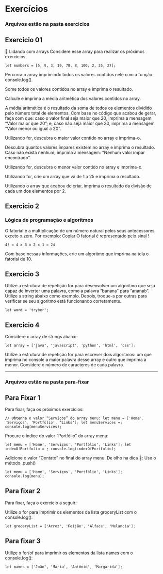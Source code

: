 # Exercícios

### Arquivos estão na pasta exercicios

## Exercicio 01

🚀 Lidando com arrays
Considere esse array para realizar os próximos exercícios.

``
let numbers = [5, 9, 3, 19, 70, 8, 100, 2, 35, 27];
``

Percorra o array imprimindo todos os valores contidos nele com a função console.log().

Some todos os valores contidos no array e imprima o resultado.

Calcule e imprima a média aritmética dos valores contidos no array.

A média aritmética é o resultado da soma de todos os elementos dividido pelo número total de elementos.
Com base no código que acabou de gerar, faça com que: caso o valor final seja maior que 20, imprima a mensagem “Valor maior que 20”; e, caso não seja maior que 20, imprima a mensagem “Valor menor ou igual a 20”.

Utilizando for, descubra o maior valor contido no array e imprima-o.

Descubra quantos valores ímpares existem no array e imprima o resultado. Caso não exista nenhum, imprima a mensagem: “Nenhum valor ímpar encontrado”.

Utilizando for, descubra o menor valor contido no array e imprima-o.

Utilizando for, crie um array que vá de 1 a 25 e imprima o resultado.

Utilizando o array que acabou de criar, imprima o resultado da divisão de cada um dos elementos por 2.

## Exercicio 2

### Lógica de programação e algoritmos
O fatorial é a multiplicação de um número natural pelos seus antecessores, exceto o zero. Por exemplo:
Copiar
O fatorial é representado pelo sinal !

``
4! = 4 x 3 x 2 x 1 = 24
``

Com base nessas informações, crie um algoritmo que imprima na tela o fatorial de 10.

## Exercicio 3

Utilize a estrutura de repetição for para desenvolver um algoritmo que seja capaz de inverter uma palavra, como a palavra “banana” para “ananab”. Utilize a string abaixo como exemplo. Depois, troque-a por outras para verificar se seu algoritmo está funcionando corretamente.

``
let word = 'tryber';
``

## Exercicio 4

Considere o array de strings abaixo:

``
let array = ['java', 'javascript', 'python', 'html', 'css'];
``


Utilize a estrutura de repetição for para escrever dois algoritmos: um que imprima no console a maior palavra desse array e outro que imprima a menor. Considere o número de caracteres de cada palavra.

- - -

### Arquivos estão na pasta para-fixar

## Para Fixar 1

Para fixar, faça os próximos exercícios:

``
// Obtenha o valor “Serviços” do array menu:
let menu = ['Home', 'Serviços', 'Portfólio', 'Links'];
let menuServices =;
console.log(menuServices);
``

Procure o índice do valor “Portfólio” do array menu:

``
let menu = ['Home', 'Serviços', 'Portfólio', 'Links'];
let indexOfPortfolio = ;
console.log(indexOfPortfolio);
``

Adicione o valor “Contato” no final do array menu.
De olho na dica 👀: Use o método .push()

``
let menu = ['Home', 'Serviços', 'Portfólio', 'Links'];
console.log(menu);
``

## Para fixar 2
Para fixar, faça o exercício a seguir:

Utilize o for para imprimir os elementos da lista groceryList com o console.log():

``
let groceryList = ['Arroz', 'Feijão', 'Alface', 'Melancia'];
``

## Para fixar 3
Utilize o for/of para imprimir os elementos da lista names com o console.log():

``
let names = ['João', 'Maria', 'Antônio', 'Margarida'];
``
